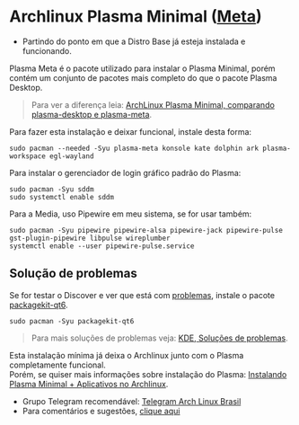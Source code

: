 # Archlinux Plasma Minimal ([Meta](https://github.com/archlinux/archinstall/blob/master/archinstall/default_profiles/desktops/plasma.py))

- Partindo do ponto em que a Distro Base já esteja instalada e funcionando.

Plasma Meta é o pacote utilizado para instalar o Plasma Minimal, porém contém um conjunto de pacotes mais completo do que o pacote Plasma Desktop.  
>Para ver a diferença leia: [ArchLinux Plasma Minimal, comparando plasma-desktop e plasma-meta](https://elppans.github.io/doc-linux/archlinux_plasma_minimal#comparando-plasma-desktop-e-plasma-meta).  

Para fazer esta instalação e deixar funcional, instale desta forma:  

```
sudo pacman --needed -Syu plasma-meta konsole kate dolphin ark plasma-workspace egl-wayland
```
Para instalar o gerenciador de login gráfico padrão do Plasma:  

```
sudo pacman -Syu sddm
sudo systemctl enable sddm
```

Para a Media, uso Pipewire em meu sistema, se for usar também:

```
sudo pacman -Syu pipewire pipewire-alsa pipewire-jack pipewire-pulse gst-plugin-pipewire libpulse wireplumber
systemctl enable --user pipewire-pulse.service
```

## Solução de problemas

Se for testar o Discover e ver que está com [problemas](https://bbs.archlinux.org/viewtopic.php?id=289814), instale o pacote [packagekit-qt6](https://archlinux.org/packages/?sort=&q=packagekit-qt6).  

```
sudo pacman -Syu packagekit-qt6
```
>Para mais soluções de problemas veja: [KDE, Soluções de problemas](https://wiki.archlinux.org/title/KDE_(Portugu%C3%AAs)#Solu%C3%A7%C3%A3o_de_problemas).  

Esta instalação mínima já deixa o Archlinux junto com o Plasma completamente funcional.  
Porém, se quiser mais informações sobre instalação do Plasma: [ Instalando Plasma Minimal + Aplicativos no Archlinux](https://elppans.github.io/doc-linux/archlinux_plasma_minimal).  

* Grupo Telegram recomendável: [Telegram Arch Linux Brasil](https://t.me/archlinuxbr)  
* Para comentários e sugestões, [clique aqui](https://github.com/elppans/doc-linux/issues)  
